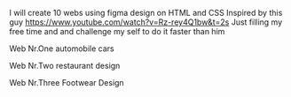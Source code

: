 I will create 10 webs using figma design on HTML and CSS
Inspired by this guy https://www.youtube.com/watch?v=Rz-rey4Q1bw&t=2s
Just filling my free time and and challenge my self to do it faster than him

Web Nr.One 
automobile cars

Web Nr.Two 
restaurant design

Web Nr.Three
Footwear Design